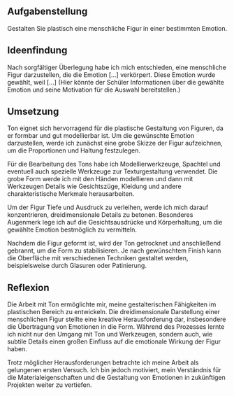 ## Aufgabenstellung

Gestalten Sie plastisch eine menschliche Figur in einer bestimmten Emotion.

## Ideenfindung

Nach sorgfältiger Überlegung habe ich mich entschieden, eine menschliche Figur darzustellen, die die Emotion [...] verkörpert. Diese Emotion wurde gewählt, weil [...] (Hier könnte der Schüler Informationen über die gewählte Emotion und seine Motivation für die Auswahl bereitstellen.)

## Umsetzung

Ton eignet sich hervorragend für die plastische Gestaltung von Figuren, da er formbar und gut modellierbar ist. Um die gewünschte Emotion darzustellen, werde ich zunächst eine grobe Skizze der Figur aufzeichnen, um die Proportionen und Haltung festzulegen.

Für die Bearbeitung des Tons habe ich Modellierwerkzeuge, Spachtel und eventuell auch spezielle Werkzeuge zur Texturgestaltung verwendet. Die grobe Form werde ich mit den Händen modellieren und dann mit Werkzeugen Details wie Gesichtszüge, Kleidung und andere charakteristische Merkmale herausarbeiten.

Um der Figur Tiefe und Ausdruck zu verleihen, werde ich mich darauf konzentrieren, dreidimensionale Details zu betonen. Besonderes Augenmerk lege ich auf die Gesichtsausdrücke und Körperhaltung, um die gewählte Emotion bestmöglich zu vermitteln.

Nachdem die Figur geformt ist, wird der Ton getrocknet und anschließend gebrannt, um die Form zu stabilisieren. Je nach gewünschtem Finish kann die Oberfläche mit verschiedenen Techniken gestaltet werden, beispielsweise durch Glasuren oder Patinierung.

## Reflexion

Die Arbeit mit Ton ermöglichte mir, meine gestalterischen Fähigkeiten im plastischen Bereich zu entwickeln. Die dreidimensionale Darstellung einer menschlichen Figur stellte eine kreative Herausforderung dar, insbesondere die Übertragung von Emotionen in die Form. Während des Prozesses lernte ich nicht nur den Umgang mit Ton und Werkzeugen, sondern auch, wie subtile Details einen großen Einfluss auf die emotionale Wirkung der Figur haben.

Trotz möglicher Herausforderungen betrachte ich meine Arbeit als gelungenen ersten Versuch. Ich bin jedoch motiviert, mein Verständnis für die Materialeigenschaften und die Gestaltung von Emotionen in zukünftigen Projekten weiter zu vertiefen.